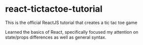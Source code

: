 # react-tictactoe-tutorial
This is the official ReactJS tutorial that creates a tic tac toe game

Learned the basics of React, specifically focused my attention on state/props differences as well as general syntax.